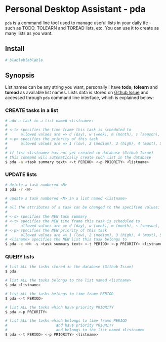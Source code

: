 Personal Desktop Assistant - pda
================================

`pda` is a command line tool used to manage useful lists in your daily ife - such as TODO, 
TOLEARN and TOREAD lists, etc. You can use it to create as many lists as you want.

## Install

```bash
# blablablablabla
```


## Synopsis

List names can be any string you want, personally I have __todo__, __tolearn__ and __toread__
as available list names. Lists data is stored on [Github Issue](bit.ly/18YAS2p) and accessed 
through `pda` command line interface, which is explained below:

### CREATE tasks in a list

```bash
# add a task in a list named <listname>:
#
# <-t> specifies the time frame this task is scheduled to
#      allowed values are => d (day), w (week), m (month), s (season), y (year)
# <-p> specifies the priority of this task
#      allowed values are => 1 (low), 2 (medium), 3 (high), 4 (must), 5 (urgent must)
# 
# if list <listname> has not yet created in database (Github Issue)
# this command will automatically create such list in the database
$ pda -a <task summary text> <-t PERIOD> <-p PRIORITY> <listname>
```

### UPDATE lists

```bash
# delete a task numbered <N>
$ pda -r <N>

# update a task numbered <N> in a list named <listname>
#
# all the attributes of a task can be changed to the specified values:
#
# <-s> specifies the NEW task summary
# <-t> specifies the NEW time frame this task is scheduled to
#      allowed values are => d (day), w (week), m (month), s (season), y (year)
# <-p> specifies the NEW priority of this task
#      allowed values are => 1 (low), 2 (medium), 3 (high), 4 (must), 5 (urgent must)
# <lisname> specifies the NEW list this task belongs to
$ pda -e <N> -s <task summary text> <-t PERIOD> <-p PRIORITY> <listname>
```

### QUERY lists

```bash
# list ALL the tasks stored in the database (Github Issue)
$ pda

# list ALL the tasks belongs to the list named <listname>
$ pda <listname>

# list ALL the tasks belongs to time frame PERIOD
$ pda <-t PERIOD>

# list ALL the tasks which have priority PRIORITY
$ pda <-p PRIORITY>

# list ALL the tasks which belongs to time frame PERIOD
#                      and have priority PRIORITY
#                      and belongs to the list named <listname>
$ pda <-t PERIOD> <-p PRIORITY> <listname>
```
